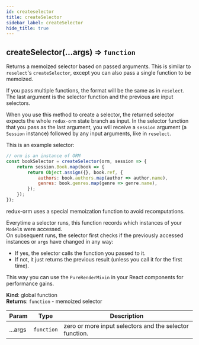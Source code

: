 ```yaml
---
id: createselector
title: createSelector
sidebar_label: createSelector
hide_title: true
---
```


<a name="createSelector"></a>

## createSelector(...args) ⇒ <code>function</code>
Returns a memoized selector based on passed arguments.
This is similar to `reselect`'s `createSelector`,
except you can also pass a single function to be memoized.

If you pass multiple functions, the format will be the
same as in `reselect`. The last argument is the selector
function and the previous are input selectors.

When you use this method to create a selector, the returned selector
expects the whole `redux-orm` state branch as input. In the selector
function that you pass as the last argument, you will receive a
`session` argument (a `Session` instance) followed by any
input arguments, like in `reselect`.

This is an example selector:

```javascript
// orm is an instance of ORM
const bookSelector = createSelector(orm, session => {
    return session.Book.map(book => {
        return Object.assign({}, book.ref, {
            authors: book.authors.map(author => author.name),
            genres: book.genres.map(genre => genre.name),
        });
    });
});
```

redux-orm uses a special memoization function to avoid recomputations.

Everytime a selector runs, this function records which instances
of your `Model`s were accessed.<br>
On subsequent runs, the selector first checks if the previously
accessed instances or `args` have changed in any way:
<ul>
    <li>If yes, the selector calls the function you passed to it.</li>
    <li>If not, it just returns the previous result
        (unless you call it for the first time).</li>
</ul>

This way you can use the `PureRenderMixin` in your React components
for performance gains.

**Kind**: global function  
**Returns**: <code>function</code> - memoized selector  

| Param | Type | Description |
| --- | --- | --- |
| ...args | <code>function</code> | zero or more input selectors                              and the selector function. |

